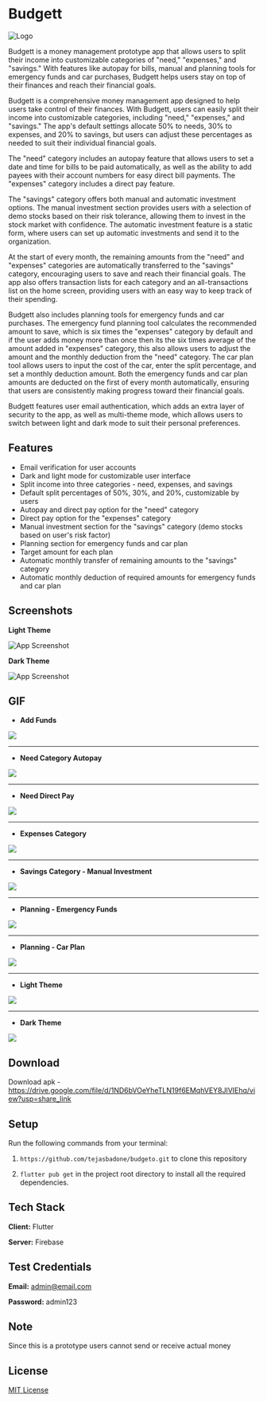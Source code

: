 
# Budgett
![Logo](https://github.com/tejasbadone/budgeto/blob/main/assets/app_icon.png?raw=true)


Budgett is a money management prototype app that allows users to split their income into customizable categories of "need," "expenses," and "savings." With features like autopay for bills, manual and planning tools for emergency funds and car purchases, Budgett helps users stay on top of their finances and reach their financial goals.

Budgett is a comprehensive money management app designed to help users take control of their finances. With Budgett, users can easily split their income into customizable categories, including "need," "expenses," and "savings." The app's default settings allocate 50% to needs, 30% to expenses, and 20% to savings, but users can adjust these percentages as needed to suit their individual financial goals.

The "need" category includes an autopay feature that allows users to set a date and time for bills to be paid automatically, as well as the ability to add payees with their account numbers for easy direct bill payments. The "expenses" category includes a direct pay feature.

The "savings" category offers both manual and automatic investment options. The manual investment section provides users with a selection of demo stocks based on their risk tolerance, allowing them to invest in the stock market with confidence. The automatic investment feature is a static form, where users can set up automatic investments and send it to the organization.

At the start of every month, the remaining amounts from the "need" and "expenses" categories are automatically transferred to the "savings" category, encouraging users to save and reach their financial goals. The app also offers transaction lists for each category and an all-transactions list on the home screen, providing users with an easy way to keep track of their spending.

Budgett also includes planning tools for emergency funds and car purchases. The emergency fund planning tool calculates the recommended amount to save, which is six times the "expenses" category by default and if the user adds money more than once then its the six times average of the amount added in "expenses" category, this also allows users to adjust the amount and the monthly deduction from the "need" category. The car plan tool allows users to input the cost of the car, enter the split percentage, and set a monthly deduction amount. Both the emergency funds and car plan amounts are deducted on the first of every month automatically, ensuring that users are consistently making progress toward their financial goals.

Budgett features user email authentication, which adds an extra layer of security to the app, as well as multi-theme mode, which allows users to switch between light and dark mode to suit their personal preferences.


## Features

- Email verification for user accounts
- Dark and light mode for customizable user interface
- Split income into three categories - need, expenses, and savings
- Default split percentages of 50%, 30%, and 20%, customizable by users
- Autopay and direct pay option for the "need" category
- Direct pay option for the "expenses" category
- Manual investment section for the "savings" category (demo stocks based on user's risk factor)
- Planning section for emergency funds and car plan
- Target amount for each plan
- Automatic monthly transfer of remaining amounts to the "savings" category
- Automatic monthly deduction of required amounts for emergency funds and car plan



## Screenshots

**Light Theme**

![App Screenshot](https://github.com/tejasbadone/budgeto/blob/main/assets/images/screenshots/budgeto_light.png?raw=true)


**Dark Theme**

![App Screenshot](https://github.com/tejasbadone/budgeto/blob/main/assets/images/screenshots/budgeto_dark.png?raw=true)






## GIF

- **Add Funds**

![](https://github.com/tejasbadone/budgeto/blob/main/assets/images/screenshots/gif/add%20funds.gif?raw=true)

___________________________________________________________________


- **Need Category Autopay**

![](https://github.com/tejasbadone/budgeto/blob/main/assets/images/screenshots/gif/need%20autopay.gif?raw=true)

___________________________________________________________________


- **Need Direct Pay**

![](https://github.com/tejasbadone/budgeto/blob/main/assets/images/screenshots/gif/need%20pay.gif?raw=true)

___________________________________________________________________


- **Expenses Category**

![](https://github.com/tejasbadone/budgeto/blob/main/assets/images/screenshots/gif/expenses%20pay.gif?raw=true)

___________________________________________________________________


- **Savings Category - Manual Investment**

![](https://github.com/tejasbadone/budgeto/blob/main/assets/images/screenshots/gif/savings%20-%20manual%20investment.gif?raw=true)

___________________________________________________________________


- **Planning - Emergency Funds**

![](https://github.com/tejasbadone/budgeto/blob/main/assets/images/screenshots/gif/planning%20-%20emergency%20funds.gif?raw=true)

___________________________________________________________________


- **Planning - Car Plan**

![](https://github.com/tejasbadone/budgeto/blob/main/assets/images/screenshots/gif/planning%20-%20car%20plan.gif?raw=true)

___________________________________________________________________


- **Light Theme**

![](https://github.com/tejasbadone/budgeto/blob/main/assets/images/screenshots/gif/light%20theme.gif?raw=true)

___________________________________________________________________


- **Dark Theme**

![](https://github.com/tejasbadone/budgeto/blob/main/assets/images/screenshots/gif/dark%20theme.gif?raw=true)


## Download
Download apk - https://drive.google.com/file/d/1ND6bVOeYheTLN19f6EMqhVEY8JlVIEhq/view?usp=share_link


## Setup

Run the following commands from your terminal:

1) `https://github.com/tejasbadone/budgeto.git` to clone this repository 

2) `flutter pub get` in the project root directory to install all the required dependencies.
    


## Tech Stack

**Client:** Flutter

**Server:** Firebase


## Test Credentials
**Email:** admin@email.com

**Password:** admin123


## Note
Since this is a prototype users cannot send or receive actual money


## License
[MIT License](https://github.com/tejasbadone/budgeto/blob/main/LICENSE)

